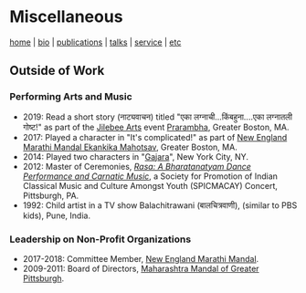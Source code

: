 # Miscellaneous
[home](index.html) \| [bio](bio.html) \| [publications](publications.html) \| [talks](talks.html) \| [service](service.html) \| [etc](etc.html)

## Outside of Work

### Performing Arts and Music
- 2019: Read a short story (नाट्यवाचन) titled "एका लग्नाची...किंबहुना....एका लग्नातली गोष्ट!" as part of the [Jilebee Arts](https://jilebeearts.org/) event [Prarambha](https://jilebeearts.org/current-events), Greater Boston, MA.
- 2017: Played a character in "It's complicated!" as part of [New England Marathi Mandal Ekankika Mahotsav](https://www.facebook.com/events/1455834907857596/), Greater Boston, MA.
- 2014: Played two characters in "[Gajara](https://kalashriboston.org/past-programs)", New York City, NY.
- 2012: Master of Ceremonies, [*Rasa: A Bharatanatyam Dance Performance and Carnatic Music*](http://www.andrew.cmu.edu/user/macay/events/rasa.jpg), a Society for Promotion of Indian Classical Music and Culture Amongst Youth (SPICMACAY) Concert, Pittsburgh, PA.
- 1992: Child artist in a TV show Balachitrawani (बालचित्रवाणी), (similar to PBS kids), Pune, India. 

### Leadership on Non-Profit Organizations
- 2017-2018: Committee Member, [New England Marathi Mandal](http://www.nemm.org/index.php/aboutus/committee).
- 2009-2011: Board of Directors, [Maharashtra Mandal of Greater Pittsburgh](http://www.mmpgh.org/committee1011.shtml).
